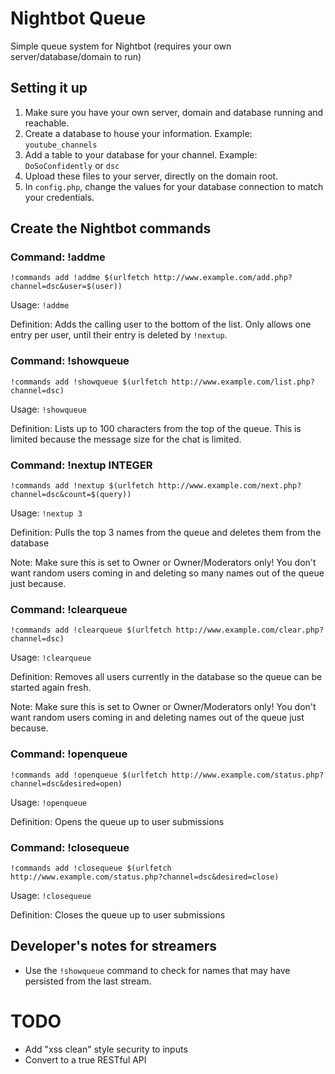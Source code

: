 # Nightbot Queue
Simple queue system for Nightbot (requires your own server/database/domain to run)

## Setting it up
1. Make sure you have your own server, domain and database running and reachable.
2. Create a database to house your information. Example: `youtube_channels`
3. Add a table to your database for your channel. Example: `DoSoConfidently` or `dsc`
4. Upload these files to your server, directly on the domain root.
5. In `config.php`, change the values for your database connection to match your credentials.

## Create the Nightbot commands

### Command: !addme
```
!commands add !addme $(urlfetch http://www.example.com/add.php?channel=dsc&user=$(user))
```
Usage: `!addme`

Definition: Adds the calling user to the bottom of the list. Only allows one entry per user, until their entry is deleted by `!nextup`.

### Command: !showqueue
```
!commands add !showqueue $(urlfetch http://www.example.com/list.php?channel=dsc)
```
Usage: `!showqueue`

Definition: Lists up to 100 characters from the top of the queue. This is limited because the message size for the chat is limited.

### Command: !nextup INTEGER
```
!commands add !nextup $(urlfetch http://www.example.com/next.php?channel=dsc&count=$(query))
```
Usage: `!nextup 3`

Definition: Pulls the top 3 names from the queue and deletes them from the database

Note: Make sure this is set to Owner or Owner/Moderators only! You don't want random users coming in and deleting so many names out of the queue just because.

### Command: !clearqueue
```
!commands add !clearqueue $(urlfetch http://www.example.com/clear.php?channel=dsc)
```
Usage: `!clearqueue`

Definition: Removes all users currently in the database so the queue can be started again fresh.

Note: Make sure this is set to Owner or Owner/Moderators only! You don't want random users coming in and deleting names out of the queue just because.

### Command: !openqueue
```
!commands add !openqueue $(urlfetch http://www.example.com/status.php?channel=dsc&desired=open)
```
Usage: `!openqueue`

Definition: Opens the queue up to user submissions

### Command: !closequeue
```
!commands add !closequeue $(urlfetch http://www.example.com/status.php?channel=dsc&desired=close)
```
Usage: `!closequeue`

Definition: Closes the queue up to user submissions

## Developer's notes for streamers
- Use the `!showqueue` command to check for names that may have persisted from the last stream.

# TODO
- Add "xss clean" style security to inputs
- Convert to a true RESTful API
